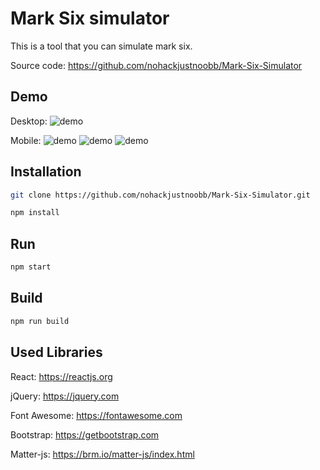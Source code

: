 # Mark Six simulator
This is a tool that you can simulate mark six.

Source code: https://github.com/nohackjustnoobb/Mark-Six-Simulator

## Demo
Desktop:
![demo](https://i.imgur.com/EX7Mb2g.png)

Mobile:
![demo](https://i.imgur.com/cPiySPG.png)
![demo](https://i.imgur.com/TI5iGbs.png)
![demo](https://i.imgur.com/cPiySPG.png)


## Installation
```bash
git clone https://github.com/nohackjustnoobb/Mark-Six-Simulator.git
```

```bash
npm install
```

## Run
```bash
npm start
```

## Build
```bash
npm run build
```

## Used Libraries
React: https://reactjs.org

jQuery: https://jquery.com

Font Awesome: https://fontawesome.com

Bootstrap: https://getbootstrap.com

Matter-js: https://brm.io/matter-js/index.html